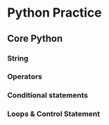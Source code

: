 # Python Practice
## Core Python

### String
### Operators
### Conditional statements
###  Loops & Control Statement
